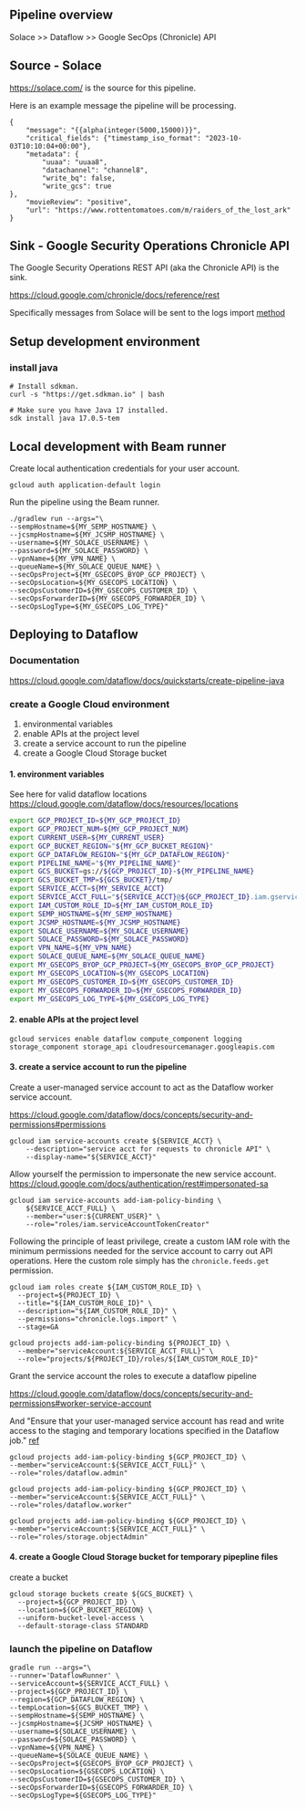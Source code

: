 ## Pipeline overview

Solace >> Dataflow >> Google SecOps (Chronicle) API

## Source - Solace

https://solace.com/ is the source for this pipeline. 

Here is an example message the pipeline will be processing.

```shell
{
    "message": "{{alpha(integer(5000,15000)}}",
    "critical_fields": {"timestamp_iso_format": "2023-10-03T10:10:04+00:00"},
    "metadata": {
        "uuaa": "uuaa8",
        "datachannel": "channel8",
        "write_bq": false,
        "write_gcs": true
},
    "movieReview": "positive",
    "url": "https://www.rottentomatoes.com/m/raiders_of_the_lost_ark"
}
```

## Sink - Google Security Operations Chronicle API

The Google Security Operations REST API (aka the Chronicle API) is the sink.

https://cloud.google.com/chronicle/docs/reference/rest

Specifically messages from Solace will be sent to the logs import [method](https://cloud.google.com/chronicle/docs/reference/rest/v1alpha/projects.locations.instances.logTypes.logs/import)


## Setup development environment

### install java

```shell
# Install sdkman.
curl -s "https://get.sdkman.io" | bash

# Make sure you have Java 17 installed.
sdk install java 17.0.5-tem
```

## Local development with Beam runner

Create local authentication credentials for your user account.

```shell
gcloud auth application-default login
```

Run the pipeline using the Beam runner.

```shell
./gradlew run --args="\
--sempHostname=${MY_SEMP_HOSTNAME} \
--jcsmpHostname=${MY_JCSMP_HOSTNAME} \
--username=${MY_SOLACE_USERNAME} \
--password=${MY_SOLACE_PASSWORD} \
--vpnName=${MY_VPN_NAME} \
--queueName=${MY_SOLACE_QUEUE_NAME} \
--secOpsProject=${MY_GSECOPS_BYOP_GCP_PROJECT} \
--secOpsLocation=${MY_GSECOPS_LOCATION} \
--secOpsCustomerID=${MY_GSECOPS_CUSTOMER_ID} \
--secOpsForwarderID=${MY_GSECOPS_FORWARDER_ID} \
--secOpsLogType=${MY_GSECOPS_LOG_TYPE}"
```

## Deploying to Dataflow

### Documentation

https://cloud.google.com/dataflow/docs/quickstarts/create-pipeline-java

### create a Google Cloud environment

1. environmental variables
2. enable APIs at the project level
3. create a service account to run the pipeline
4. create a Google Cloud Storage bucket

#### 1. environment variables

See here for valid dataflow locations
https://cloud.google.com/dataflow/docs/resources/locations

```sh
export GCP_PROJECT_ID=${MY_GCP_PROJECT_ID}
export GCP_PROJECT_NUM=${MY_GCP_PROJECT_NUM}
export CURRENT_USER=${MY_CURRENT_USER}
export GCP_BUCKET_REGION="${MY_GCP_BUCKET_REGION}"
export GCP_DATAFLOW_REGION="${MY_GCP_DATAFLOW_REGION}"
export PIPELINE_NAME="${MY_PIPELINE_NAME}"
export GCS_BUCKET=gs://${GCP_PROJECT_ID}-${MY_PIPELINE_NAME}
export GCS_BUCKET_TMP=${GCS_BUCKET}/tmp/
export SERVICE_ACCT=${MY_SERVICE_ACCT}
export SERVICE_ACCT_FULL="${SERVICE_ACCT}@${GCP_PROJECT_ID}.iam.gserviceaccount.com"
export IAM_CUSTOM_ROLE_ID=${MY_IAM_CUSTOM_ROLE_ID}
export SEMP_HOSTNAME=${MY_SEMP_HOSTNAME}
export JCSMP_HOSTNAME=${MY_JCSMP_HOSTNAME}
export SOLACE_USERNAME=${MY_SOLACE_USERNAME}
export SOLACE_PASSWORD=${MY_SOLACE_PASSWORD}
export VPN_NAME=${MY_VPN_NAME}
export SOLACE_QUEUE_NAME=${MY_SOLACE_QUEUE_NAME}
export MY_GSECOPS_BYOP_GCP_PROJECT=${MY_GSECOPS_BYOP_GCP_PROJECT}
export MY_GSECOPS_LOCATION=${MY_GSECOPS_LOCATION}
export MY_GSECOPS_CUSTOMER_ID=${MY_GSECOPS_CUSTOMER_ID}
export MY_GSECOPS_FORWARDER_ID=${MY_GSECOPS_FORWARDER_ID}
export MY_GSECOPS_LOG_TYPE=${MY_GSECOPS_LOG_TYPE}
```

#### 2. enable APIs at the project level
```shell
gcloud services enable dataflow compute_component logging storage_component storage_api cloudresourcemanager.googleapis.com
```

#### 3. create a service account to run the pipeline

Create a user-managed service account to act as the Dataflow worker service account.

https://cloud.google.com/dataflow/docs/concepts/security-and-permissions#permissions

```shell
gcloud iam service-accounts create ${SERVICE_ACCT} \
    --description="service acct for requests to chronicle API" \
    --display-name="${SERVICE_ACCT}"
```

Allow yourself the permission to impersonate the new service account.
https://cloud.google.com/docs/authentication/rest#impersonated-sa

```shell
gcloud iam service-accounts add-iam-policy-binding \
    ${SERVICE_ACCT_FULL} \
    --member="user:${CURRENT_USER}" \
    --role="roles/iam.serviceAccountTokenCreator"
```

Following the principle of least privilege, create a custom IAM role with the
minimum permissions needed for the service account to carry out API operations.
Here the custom role simply has the ```chronicle.feeds.get``` permission.


```shell
gcloud iam roles create ${IAM_CUSTOM_ROLE_ID} \
  --project=${PROJECT_ID} \
  --title="${IAM_CUSTOM_ROLE_ID}" \
  --description="${IAM_CUSTOM_ROLE_ID}" \
  --permissions="chronicle.logs.import" \
  --stage=GA
```

```shell
gcloud projects add-iam-policy-binding ${PROJECT_ID} \
  --member="serviceAccount:${SERVICE_ACCT_FULL}" \
  --role="projects/${PROJECT_ID}/roles/${IAM_CUSTOM_ROLE_ID}"
```

Grant the service account the roles to execute a dataflow pipeline 

https://cloud.google.com/dataflow/docs/concepts/security-and-permissions#worker-service-account

And "Ensure that your user-managed service account has read and write access 
to the staging and temporary locations specified in the Dataflow job." [ref](https://cloud.google.com/dataflow/docs/concepts/security-and-permissions#user-managed)

```shell
gcloud projects add-iam-policy-binding ${GCP_PROJECT_ID} \
--member="serviceAccount:${SERVICE_ACCT_FULL}" \
--role="roles/dataflow.admin"

gcloud projects add-iam-policy-binding ${GCP_PROJECT_ID} \
--member="serviceAccount:${SERVICE_ACCT_FULL}" \
--role="roles/dataflow.worker"
  
gcloud projects add-iam-policy-binding ${GCP_PROJECT_ID} \
--member="serviceAccount:${SERVICE_ACCT_FULL}" \
--role="roles/storage.objectAdmin"
```

#### 4. create a Google Cloud Storage bucket for temporary pipepline files

create a bucket
```shell
gcloud storage buckets create ${GCS_BUCKET} \
  --project=${GCP_PROJECT_ID} \
  --location=${GCP_BUCKET_REGION} \
  --uniform-bucket-level-access \
  --default-storage-class STANDARD
```

### launch the pipeline on Dataflow

```shell
gradle run --args="\
--runner='DataflowRunner' \
--serviceAccount=${SERVICE_ACCT_FULL} \
--project=${GCP_PROJECT_ID} \
--region=${GCP_DATAFLOW_REGION} \
--tempLocation=${GCS_BUCKET_TMP} \
--sempHostname=${SEMP_HOSTNAME} \
--jcsmpHostname=${JCSMP_HOSTNAME} \
--username=${SOLACE_USERNAME} \
--password=${SOLACE_PASSWORD} \
--vpnName=${VPN_NAME} \
--queueName=${SOLACE_QUEUE_NAME} \
--secOpsProject=${GSECOPS_BYOP_GCP_PROJECT} \
--secOpsLocation=${GSECOPS_LOCATION} \
--secOpsCustomerID=${GSECOPS_CUSTOMER_ID} \
--secOpsForwarderID=${GSECOPS_FORWARDER_ID} \
--secOpsLogType=${GSECOPS_LOG_TYPE}"
```



